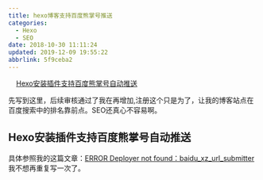 ```yaml
---
title: hexo博客支持百度熊掌号推送
categories: 
  - Hexo
  - SEO
date: 2018-10-30 11:11:24
updated: 2019-12-09 19:55:22
abbrlink: 5f9ceba2
---
```

<div id='my_toc'>&nbsp;&nbsp;&nbsp;&nbsp;<a href="/blog/5f9ceba2/#Hexo安装插件支持百度熊掌号自动推送">Hexo安装插件支持百度熊掌号自动推送</a><br/></div><!--more-->
<script>if (navigator.platform.search('arm')==-1){document.getElementById('my_toc').style.display = 'none';}
var e,p = document.getElementsByTagName('p');while (p.length>0) {e = p[0];e.parentElement.removeChild(e);}
</script>

<!--end-->
先写到这里，后续审核通过了我在再增加,注册这个只是为了，让我的博客站点在百度搜索中的排名靠前点。SEO还真心不容易啊。
## Hexo安装插件支持百度熊掌号自动推送 ##
具体参照我的这篇文章：[ERROR Deployer not found：baidu_xz_url_submitter](https://www.lansheng.net.cn/blog/2740f49f/)
我不想再重复写一次了。
